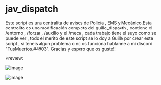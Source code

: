 # jav_dispatch
Este script es una centralita de avisos de Policía , EMS y Mecánico.Esta centralita es una modificación completa del guille_dispacth , contiene el /entorno , /forzar , /auxilio y el /meca , cada trabajo tiene el suyo como se puede ver , todo el merito de este script se lo doy a Guille por crear este script , si teneis algun  problema o no os funciona hablarme a mi discord "TusMuertos.#4903". Gracias y espero que os guste!!


Preview:


![image](https://user-images.githubusercontent.com/98654716/161822925-794341bd-1881-4de1-be4c-81e2b8b0d3ab.png)

![image](https://user-images.githubusercontent.com/98654716/161822982-ee73ec76-bd6f-4bbd-ab7d-6b9ddb54b783.png)

